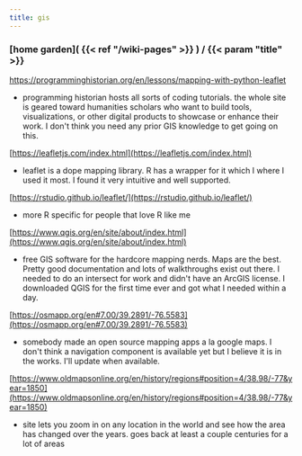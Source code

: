 ```yaml
---
title: gis
---
```

### [home garden]( {{< ref "/wiki-pages" >}} ) / {{< param "title" >}}

[https://programminghistorian.org/en/lessons/mapping-with-python-leaflet
](https://programminghistorian.org/en<br>/lessons/mapping-with-python-leaflet)
- programming historian hosts all sorts of coding tutorials. the whole site is geared toward
humanities scholars who want to build tools, visualizations, or other digital products to showcase or enhance 
their work. I don't think you need any prior GIS knowledge to get going on this.
			
[https://leafletjs.com/index.html](https://leafletjs.com/index.html)
- leaflet is a dope mapping library. R has a wrapper for it which I where I used it most. I found it very 
intuitive and well supported.
			
[https://rstudio.github.io/leaflet/](https://rstudio.github.io/leaflet/)
- more R specific for people that love R like me
			
[https://www.qgis.org/en/site/about/index.html](https://www.qgis.org/en/site/about/index.html)
- free GIS software for the hardcore mapping nerds. Maps are the best. Pretty good documentation
and lots of walkthroughs exist out there. I needed to do an intersect for work and didn't have an
ArcGIS license. I downloaded QGIS for the first time ever and got what I needed within a day.
			
[https://osmapp.org/en#7.00/39.2891/-76.5583](https://osmapp.org/en#7.00/39.2891/-76.5583)
- somebody made an open source mapping apps a la google maps. I don't think a navigation component is available yet 
but I believe it is in the works. I'll update when available.

[https://www.oldmapsonline.org/en/history/regions#position=4/38.98/-77&year=1850](https://www.oldmapsonline.org/en/history/regions#position=4/38.98/-77&year=1850)
- site lets you zoom in on any location in the world and see how the area has changed over the years. goes back at least a couple centuries
for a lot of areas
